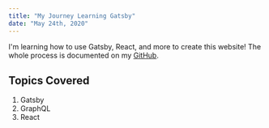 ```yaml
---
title: "My Journey Learning Gatsby"
date: "May 24th, 2020"
---
```


I'm learning how to use Gatsby, React, and more to create this website! The whole process is documented on my [GitHub](https://github.com/eeshamoona/gatsby-website). 

## Topics Covered

1. Gatsby
2. GraphQL
3. React